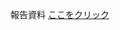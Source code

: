 報告資料
[ここをクリック](https://8-u8.github.io/Kaggle/LANL_Eearthquake_Pred/%E5%87%BA%E3%82%A8%E3%82%B8%E3%83%97%E3%83%88%E8%A8%98.html)
